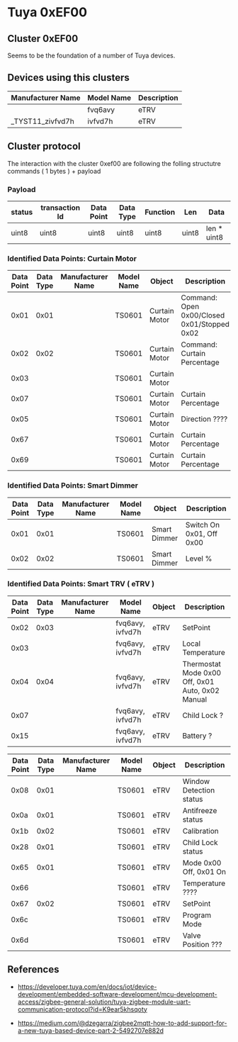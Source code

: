 # Tuya 0xEF00


## Cluster 0xEF00

Seems to be the foundation of a number of Tuya devices.


## Devices using this clusters


| Manufacturer Name | Model Name | Description |
| ----------------- | ---------- | ----------- |
|                   | fvq6avy    | eTRV        |
| _TYST11_zivfvd7h  | ivfvd7h    | eTRV        |



## Cluster protocol

The interaction with the cluster 0xef00 are following the folling structutre commands ( 1 bytes ) + payload

### Payload 

| status | transaction Id | Data Point | Data Type | Function | Len   | Data |
| ------ | -------------- | ---------- | --------- | -------- | ----- | ---- |
| uint8  | uint8          | uint8      | uint8     | uint8    | uint8 | len * uint8 |


### Identified Data Points: Curtain Motor

| Data Point | Data Type | Manufacturer Name | Model Name | Object | Description |
| ---------- | --------- | ----------------- | ---------- | ------ | ----------- |
| 0x01       |  0x01     |                   | TS0601     | Curtain Motor | Command: Open 0x00/Closed 0x01/Stopped 0x02|
| 0x02       |  0x02     |                   | TS0601     | Curtain Motor | Command: Curtain Percentage |
| 0x03       |           |                   | TS0601     | Curtain Motor |  |
| 0x07       |           |                   | TS0601     | Curtain Motor | Curtain Percentage |
| 0x05       |           |                   | TS0601     | Curtain Motor | Direction ???? |
| 0x67       |           |                   | TS0601     | Curtain Motor | Curtain Percentage |
| 0x69       |           |                   | TS0601     | Curtain Motor | Curtain Percentage |

### Identified Data Points: Smart Dimmer

| Data Point | Data Type | Manufacturer Name | Model Name | Object | Description |
| ---------- | --------- | ----------------- | ---------- | ------ | ----------- |
| 0x01       |  0x01     |                   | TS0601     | Smart Dimmer | Switch On 0x01, Off 0x00 |
| 0x02       |  0x02     |                   | TS0601     | Smart Dimmer | Level % |



### Identified Data Points: Smart TRV ( eTRV )

| Data Point | Data Type | Manufacturer Name | Model Name | Object | Description |
| ---------- | --------- | ----------------- | ---------- | ------ | ----------- |
| 0x02       |  0x03     |                   | fvq6avy, ivfvd7h | eTRV | SetPoint |
| 0x03       |           |                   | fvq6avy, ivfvd7h | eTRV | Local Temperature |
| 0x04       |  0x04     |                   | fvq6avy, ivfvd7h | eTRV | Thermostat Mode 0x00 Off, 0x01 Auto, 0x02 Manual|
| 0x07       |           |                   | fvq6avy, ivfvd7h | eTRV | Child Lock ? |
| 0x15       |           |                   | fvq6avy, ivfvd7h | eTRV | Battery ? |

| Data Point | Data Type | Manufacturer Name | Model Name | Object | Description |
| ---------- | --------- | ----------------- | ---------- | ------ | ----------- |
| 0x08       |  0x01     |                   | TS0601     | eTRV   | Window Detection status |
| 0x0a       |  0x01     |                   | TS0601     | eTRV   | Antifreeze status |
| 0x1b       |  0x02     |                   | TS0601     | eTRV   | Calibration |
| 0x28       |  0x01     |                   | TS0601     | eTRV   | Child Lock status |
| 0x65       |  0x01     |                   | TS0601     | eTRV   | Mode 0x00 Off, 0x01 On |
| 0x66       |           |                   | TS0601     | eTRV   | Temperature ???? |
| 0x67       |  0x02     |                   | TS0601     | eTRV   | SetPoint |
| 0x6c       |           |                   | TS0601     | eTRV   | Program Mode |
| 0x6d       |           |                   | TS0601     | eTRV   | Valve Position ??? |








## References

* https://developer.tuya.com/en/docs/iot/device-development/embedded-software-development/mcu-development-access/zigbee-general-solution/tuya-zigbee-module-uart-communication-protocol?id=K9ear5khsqoty

* https://medium.com/@dzegarra/zigbee2mqtt-how-to-add-support-for-a-new-tuya-based-device-part-2-5492707e882d
